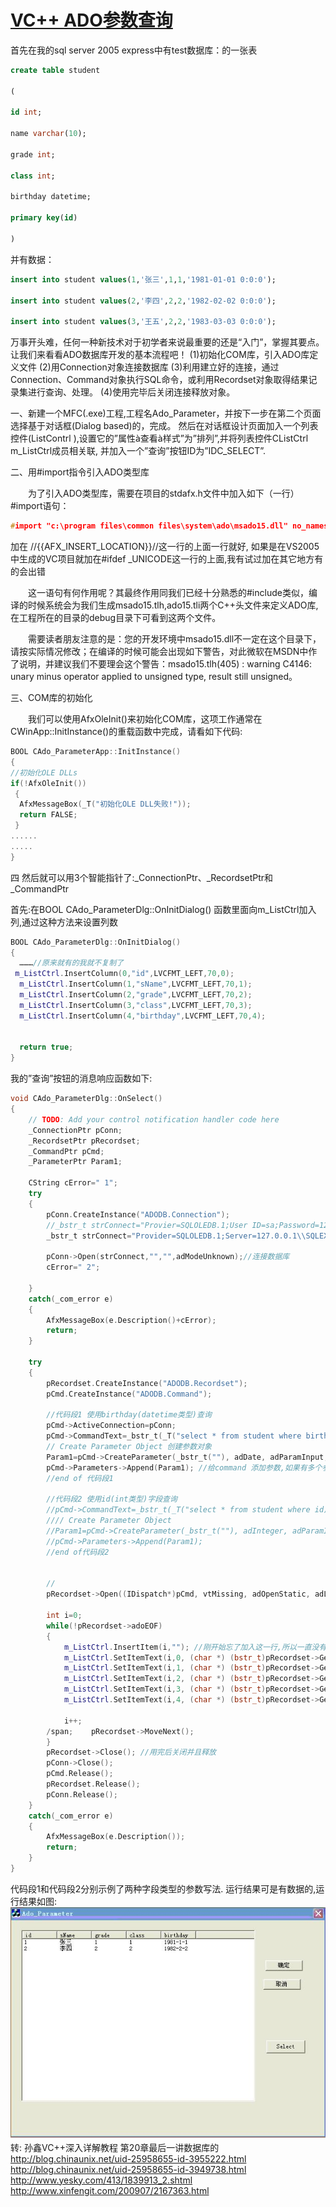 # [VC++ ADO参数查询](http://blog.chinaunix.net/uid-25958655-id-3961324.html)
首先在我的sql server 2005 express中有test数据库：的一张表
```sql
create table student

(

id int;

name varchar(10);

grade int;

class int;

birthday datetime;

primary key(id)

)
```
并有数据：
```sql
insert into student values(1,'张三',1,1,'1981-01-01 0:0:0');

insert into student values(2,'李四',2,2,'1982-02-02 0:0:0');

insert into student values(3,'王五',2,2,'1983-03-03 0:0:0');
```

万事开头难，任何一种新技术对于初学者来说最重要的还是“入门”，掌握其要点。让我们来看看ADO数据库开发的基本流程吧！
(1)初始化COM库，引入ADO库定义文件
(2)用Connection对象连接数据库
(3)利用建立好的连接，通过Connection、Command对象执行SQL命令，或利用Recordset对象取得结果记录集进行查询、处理。
(4)使用完毕后关闭连接释放对象。

一、新建一个MFC(.exe)工程,工程名Ado_Parameter，并按下一步在第二个页面选择基于对话框(Dialog based)的，完成。 然后在对话框设计页面加入一个列表控件(ListContrl ),设置它的”属性à查看à样式”为”排列”,并将列表控件CListCtrl m_ListCtrl成员相关联, 并加入一个”查询”按钮ID为”IDC_SELECT”.

二、用#import指令引入ADO类型库

　　为了引入ADO类型库，需要在项目的stdafx.h文件中加入如下（一行）#import语句：
```cpp
#import "c:\program files\common files\system\ado\msado15.dll" no_namespace rename("EOF","adoEOF")
```
 加在 //{{AFX_INSERT_LOCATION}}//这一行的上面一行就好, 如果是在VS2005中生成的VC项目就加在#ifdef _UNICODE这一行的上面,我有试过加在其它地方有的会出错 

　　这一语句有何作用呢？其最终作用同我们已经十分熟悉的#include类似，编译的时候系统会为我们生成msado15.tlh,ado15.tli两个C++头文件来定义ADO库,在工程所在的目录的debug目录下可看到这两个文件。

　　需要读者朋友注意的是：您的开发环境中msado15.dll不一定在这个目录下，请按实际情况修改；在编译的时候可能会出现如下警告，对此微软在MSDN中作了说明，并建议我们不要理会这个警告：msado15.tlh(405) : warning C4146: unary minus operator applied to unsigned type, result still unsigned。

 

三、COM库的初始化

　　我们可以使用AfxOleInit()来初始化COM库，这项工作通常在CWinApp::InitInstance()的重载函数中完成，请看如下代码:
  ```cpp
  BOOL CAdo_ParameterApp::InitInstance()
{
//初始化OLE DLLs
if(!AfxOleInit())
   {
    AfxMessageBox(_T("初始化OLE DLL失败!"));
    return FALSE;
   }
......
.....
}
```
四 然后就可以用3个智能指针了:_ConnectionPtr、_RecordsetPtr和_CommandPtr

  首先:在BOOL CAdo_ParameterDlg::OnInitDialog() 函数里面向m_ListCtrl加入列,通过这种方法来设置列数
  ```cpp
  BOOL CAdo_ParameterDlg::OnInitDialog()
{
    ………//原来就有的我就不复制了
   m_ListCtrl.InsertColumn(0,"id",LVCFMT_LEFT,70,0);
    m_ListCtrl.InsertColumn(1,"sName",LVCFMT_LEFT,70,1);
    m_ListCtrl.InsertColumn(2,"grade",LVCFMT_LEFT,70,2);
    m_ListCtrl.InsertColumn(3,"class",LVCFMT_LEFT,70,3);
    m_ListCtrl.InsertColumn(4,"birthday",LVCFMT_LEFT,70,4);


    return true;
}
```
我的”查询”按钮的消息响应函数如下:
```cpp
void CAdo_ParameterDlg::OnSelect() 
{
    // TODO: Add your control notification handler code here
    _ConnectionPtr pConn;
    _RecordsetPtr pRecordset;
    _CommandPtr pCmd;
    _ParameterPtr Param1;

    CString cError=" 1";    
    try
    {
        pConn.CreateInstance("ADODB.Connection");
        //_bstr_t strConnect="Provier=SQLOLEDB.1;User ID=sa;Password=123456; Server=127.0.0.1\\SQLEXPRESS; Initial Catalog=test;Persist Security Info=true";//SQL Server 的连接字串
        _bstr_t strConnect="Provider=SQLOLEDB.1;Server=127.0.0.1\\SQLEXPRESS;Password=123456;Persist Security Info=true;User ID=sa;Initial Catalog=test";//注127.0.0.1\\SQLEXPRESS改成T75JLZX6ILTGGAL\\SQLEXPRESS的话是肯定可以

        pConn->Open(strConnect,"","",adModeUnknown);//连接数据库
        cError=" 2";

    }
    catch(_com_error e)
    {
        AfxMessageBox(e.Description()+cError);
        return;
    }
    
    try
    {
        pRecordset.CreateInstance("ADODB.Recordset");
        pCmd.CreateInstance("ADODB.Command");
        
        //代码段1 使用birthday(datetime类型)查询
        pCmd->ActiveConnection=pConn;
        pCmd->CommandText=_bstr_t(_T("select * from student where birthday));
        // Create Parameter Object 创建参数对象
        Param1=pCmd->CreateParameter(_bstr_t(""), adDate, adParamInput, -1, _variant_t("1982-2-8 2:00:00"));
        pCmd->Parameters->Append(Param1); //给command 添加参数,如果有多个参数,注意添加的顺序
        //end of 代码段1

        //代码段2 使用id(int类型)字段查询
        //pCmd->CommandText=_bstr_t(_T("select * from student where id));
        //// Create Parameter Object
        //Param1=pCmd->CreateParameter(_bstr_t(""), adInteger, adParamInput, -1, _variant_t(long(3)));
        //pCmd->Parameters->Append(Param1);
        //end of代码段2
        

        //
        pRecordset->Open((IDispatch*)pCmd, vtMissing, adOpenStatic, adLockOptimistic, adCmdUnspecified);

        int i=0;
        while(!pRecordset->adoEOF)
        {
            m_ListCtrl.InsertItem(i,""); //刚开始忘了加入这一行,所以一直没有数据显示
            m_ListCtrl.SetItemText(i,0, (char *) (bstr_t)pRecordset->GetCollect("id"));
            m_ListCtrl.SetItemText(i,1, (char *) (bstr_t)pRecordset->GetCollect("sname"));
            m_ListCtrl.SetItemText(i,2, (char *) (bstr_t)pRecordset->GetCollect("grade"));
            m_ListCtrl.SetItemText(i,3, (char *) (bstr_t)pRecordset->GetCollect("class"));
            m_ListCtrl.SetItemText(i,4, (char *) (bstr_t)pRecordset->GetCollect("birthday"));
            
            i++;
        /span;    pRecordset->MoveNext();
        }
        pRecordset->Close(); //用完后关闭并且释放
        pConn->Close();
        pCmd.Release();
        pRecordset.Release();
        pConn.Release();
    }
    catch(_com_error e)
    {
        AfxMessageBox(e.Description());
        return;
    }
}
```
代码段1和代码段2分别示例了两种字段类型的参数写法.
运行结果可是有数据的,运行结果如图:
![Image text](25958655_13826180123m5M.jpg)
转:  孙鑫VC++深入详解教程 第20章最后一讲数据库的
http://blog.chinaunix.net/uid-25958655-id-3955222.html
http://blog.chinaunix.net/uid-25958655-id-3949738.html 
http://www.yesky.com/413/1839913_2.shtml 
http://www.xinfengit.com/200907/2167363.html
